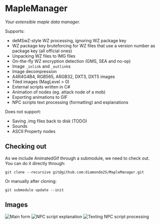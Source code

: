 # MapleManager

_Your extensible maple data manager._

Supports:
- deMSwZ-style WZ processing, ignoring WZ package key
- WZ package key bruteforcing for WZ files that use a version number as package key (all official ones)
- Unpacking WZ files to IMG files
- On-the-fly WZ encryption detection (GMS, SEA and no-op)
- Image `_inlink` and `_outlink`s
- Image decompression
- A4R4G4B4, RGB565, ARGB32, DXT3, DXT5 images
- Tiled images (MagLevel > 0)
- External scripts written in C#
- Animation of nodes (eg. attack node of a mob)
- Exporting animations to GIF
- NPC scripts text processing (formatting) and explanations

Does not support:
- Saving .img files back to disk (TODO)
- Sounds
- ASCII Property nodes

## Checking out

As we include AnimatedGif through a submodule, we need to check out. You can do it directly through:
```
git clone --recursive git@github.com:diamondo25/MapleManager.git
```

Or manually after cloning:
```
git submodule update --init
```


## Images

![Main form](https://raw.githubusercontent.com/diamondo25/MapleManager/master/readme-images/main-form.png)
![NPC script explanation](https://raw.githubusercontent.com/diamondo25/MapleManager/master/readme-images/info-dialog.png)
![Texting NPC script processing](https://raw.githubusercontent.com/diamondo25/MapleManager/master/readme-images/text-render-form.png)
